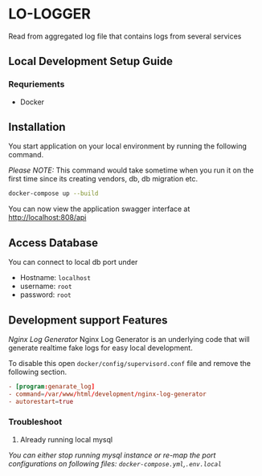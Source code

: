 # LO-LOGGER

Read from aggregated log file that contains logs from several services


## Local Development Setup Guide

### Requriements

* Docker

## Installation

You start application on your local environment by running the following command.

*Please NOTE:* This command would take sometime when you run it on the first time since its creating vendors, db, db migration etc.

```sh
docker-compose up --build
```

You can now view the application swagger interface at [http://localhost:808/api](http://localhost:808/api)
## Access Database

You can connect to local db port under
* Hostname: `localhost`
* username: `root`
* password: `root`

## Development support Features

*Nginx Log Generator*
Nginx Log Generator is an underlying code that will generate realtime fake logs for easy local development.

To disable this open ``docker/config/supervisord.conf`` file and remove the following section.
```conf
- [program:genarate_log]
- command=/var/www/html/development/nginx-log-generator
- autorestart=true
```

### Troubleshoot

1. Already running local mysql

_You can either stop running mysql instance or re-map the port configurations on following files: ``docker-compose.yml``,``.env.local``_
